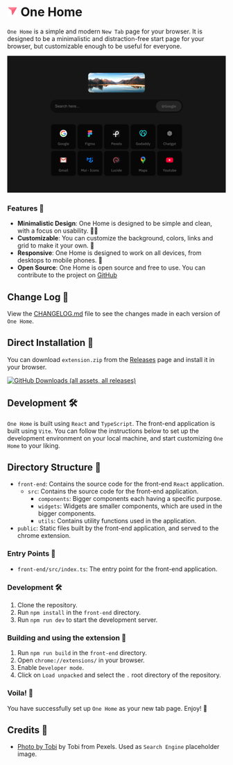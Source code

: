# <img src="./assets/icons/one-home-icon.png" width="24"> One Home

`One Home` is a simple and modern `New Tab` page for your browser. It is designed to be a minimalistic and distraction-free start page for your browser, but customizable enough to be useful for everyone.

<img src="./assets/images/featured-image.png" alt="One Home" width="720">

### Features 🚀

- **Minimalistic Design**: One Home is designed to be simple and clean, with a focus on usability. 👨‍🎨
- **Customizable**: You can customize the background, colors, links and grid to make it your own. 🎨
- **Responsive**: One Home is designed to work on all devices, from desktops to mobile phones. 📱
- **Open Source**: One Home is open source and free to use. You can contribute to the project on [GitHub](https://github.com/logicdose/One-Home.git)

## Change Log 📝

View the [CHANGELOG.md](CHANGELOG.md) file to see the changes made in each version of `One Home`.

## Direct Installation 🚀

You can download `extension.zip` from the [Releases](https://github.com/logicdose/One-Home/releases) page and install it in your browser.

[![GitHub Downloads (all assets, all releases)](https://img.shields.io/github/downloads/logicdose/One-Home/total?style=for-the-badge)](https://github.com/logicdose/One-Home/releases)

## Development 🛠️

`One Home` is built using `React` and `TypeScript`. The front-end application is built using `Vite`.
You can follow the instructions below to set up the development environment on your local machine, and start
customizing `One Home` to your liking.

## Directory Structure 📁

- `front-end`: Contains the source code for the front-end `React` application.
  - `src`: Contains the source code for the front-end application.
    - `components`: Bigger components each having a specific purpose.
    - `widgets`: Widgets are smaller components, which are used in the bigger components.
    - `utils`: Contains utility functions used in the application.
- `public`: Static files built by the front-end application, and served to the chrome extension.

### Entry Points 🚪

- `front-end/src/index.ts`: The entry point for the front-end application.

### Development 🛠️

1. Clone the repository.
2. Run `npm install` in the `front-end` directory.
3. Run `npm run dev` to start the development server.

### Building and using the extension 🚀

1. Run `npm run build` in the `front-end` directory.
2. Open `chrome://extensions/` in your browser.
3. Enable `Developer mode`.
4. Click on `Load unpacked` and select the `.` root directory of the repository.

### Voila! 🎉

You have successfully set up `One Home` as your new tab page. Enjoy! 🚀

## Credits 🙏

- [Photo by Tobi](https://www.pexels.com/photo/landscape-photography-of-brown-mountains-surrounding-lake-620337/) by Tobi from Pexels. Used as `Search Engine` placeholder image.
